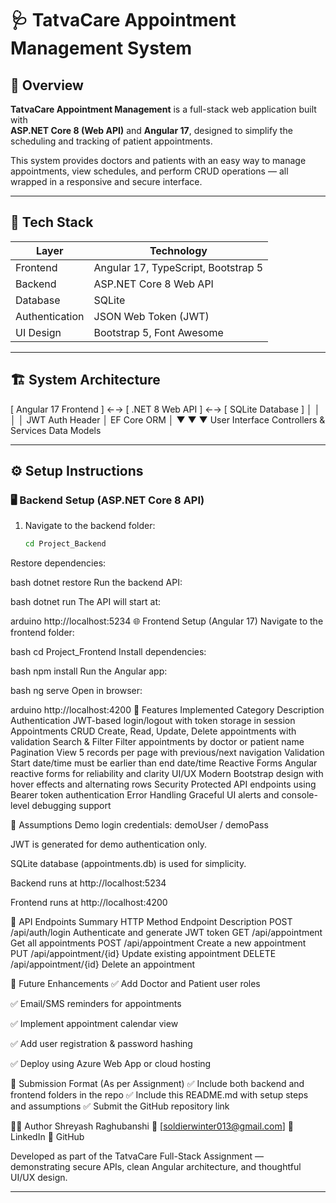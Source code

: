 # 🩺 TatvaCare Appointment Management System

## 📘 Overview
**TatvaCare Appointment Management** is a full-stack web application built with  
**ASP.NET Core 8 (Web API)** and **Angular 17**, designed to simplify the scheduling and tracking of patient appointments.  

This system provides doctors and patients with an easy way to manage appointments, view schedules, and perform CRUD operations — all wrapped in a responsive and secure interface.

---

## 🧩 Tech Stack

| Layer | Technology |
|--------|-------------|
| Frontend | Angular 17, TypeScript, Bootstrap 5 |
| Backend | ASP.NET Core 8 Web API |
| Database | SQLite |
| Authentication | JSON Web Token (JWT) |
| UI Design | Bootstrap 5, Font Awesome |

---

## 🏗️ System Architecture

[ Angular 17 Frontend ] ←→ [ .NET 8 Web API ] ←→ [ SQLite Database ]
│ │ │
│ JWT Auth Header │ EF Core ORM │
▼ ▼ ▼
User Interface Controllers & Services Data Models



---

## ⚙️ Setup Instructions

### 🖥 Backend Setup (ASP.NET Core 8 API)

1. Navigate to the backend folder:
   ```bash
   cd Project_Backend
Restore dependencies:

bash
dotnet restore
Run the backend API:

bash
dotnet run
The API will start at:

arduino
http://localhost:5234
🌐 Frontend Setup (Angular 17)
Navigate to the frontend folder:

bash
cd Project_Frontend
Install dependencies:

bash
npm install
Run the Angular app:

bash
ng serve
Open in browser:

arduino
http://localhost:4200
🔑 Features Implemented
Category	Description
Authentication	JWT-based login/logout with token storage in session
Appointments CRUD	Create, Read, Update, Delete appointments with validation
Search & Filter	Filter appointments by doctor or patient name
Pagination	View 5 records per page with previous/next navigation
Validation	Start date/time must be earlier than end date/time
Reactive Forms	Angular reactive forms for reliability and clarity
UI/UX	Modern Bootstrap design with hover effects and alternating rows
Security	Protected API endpoints using Bearer token authentication
Error Handling	Graceful UI alerts and console-level debugging support

🧠 Assumptions
Demo login credentials: demoUser / demoPass

JWT is generated for demo authentication only.

SQLite database (appointments.db) is used for simplicity.

Backend runs at http://localhost:5234

Frontend runs at http://localhost:4200

🧩 API Endpoints Summary
HTTP Method	Endpoint	Description
POST	/api/auth/login	Authenticate and generate JWT token
GET	/api/appointment	Get all appointments
POST	/api/appointment	Create a new appointment
PUT	/api/appointment/{id}	Update existing appointment
DELETE	/api/appointment/{id}	Delete an appointment

🧭 Future Enhancements
✅ Add Doctor and Patient user roles

✅ Email/SMS reminders for appointments

✅ Implement appointment calendar view

✅ Add user registration & password hashing

✅ Deploy using Azure Web App or cloud hosting

🧾 Submission Format (As per Assignment)
✅ Include both backend and frontend folders in the repo
✅ Include this README.md with setup steps and assumptions
✅ Submit the GitHub repository link

👨‍💻 Author
Shreyash Raghubanshi
📧 [soldierwinter013@gmail.com]
💼 LinkedIn
🐙 GitHub

Developed as part of the TatvaCare Full-Stack Assignment — demonstrating secure APIs, clean Angular architecture, and thoughtful UI/UX design.

---
